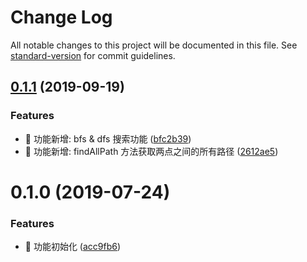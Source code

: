 # Change Log

All notable changes to this project will be documented in this file. See [standard-version](https://github.com/conventional-changelog/standard-version) for commit guidelines.

## [0.1.1](https://github.com/boycgit/ss-graph/compare/v0.1.0...v0.1.1) (2019-09-19)


### Features

* 🎸 功能新增: bfs & dfs 搜索功能 ([bfc2b39](https://github.com/boycgit/ss-graph/commit/bfc2b39))
* 🎸 功能新增: findAllPath 方法获取两点之间的所有路径 ([2612ae5](https://github.com/boycgit/ss-graph/commit/2612ae5))



# 0.1.0 (2019-07-24)


### Features

* 🎸 功能初始化 ([acc9fb6](https://github.com/boycgit/ss-graph/commit/acc9fb6))
